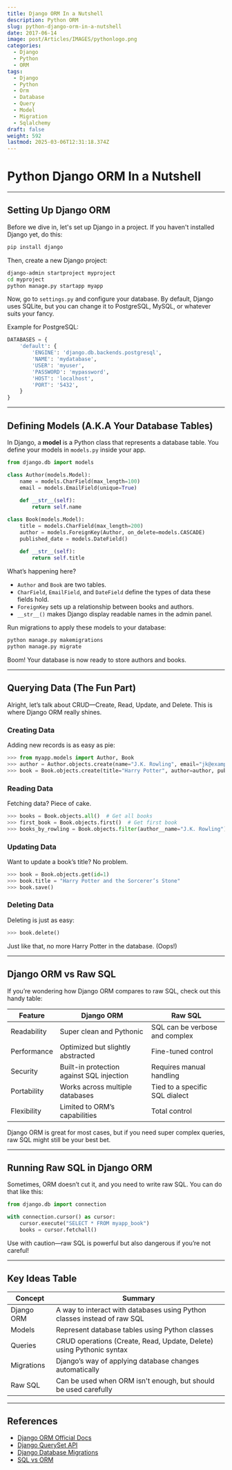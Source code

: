 ```yaml
---
title: Django ORM In a Nutshell
description: Python ORM
slug: python-django-orm-in-a-nutshell
date: 2017-06-14
image: post/Articles/IMAGES/pythonlogo.png
categories:
  - Django
  - Python
  - ORM
tags:
  - Django
  - Python
  - Orm
  - Database
  - Query
  - Model
  - Migration
  - Sqlalchemy
draft: false
weight: 592
lastmod: 2025-03-06T12:31:18.374Z
---
```

# Python Django ORM In a Nutshell

<!-- ## Introduction

Alright, buckle up, fellow code wranglers! If you've ever wrangled SQL queries by hand, you'll appreciate Django's ORM like a cold drink on a hot day.

The Django ORM (Object-Relational Mapper) is like a personal assistant for your database. Instead of writing soul-draining SQL, you write Python, and Django does the heavy lifting.

No more forgetting that weird JOIN syntax or debugging mysterious SQL errors at 3 AM. Instead, you get to work with Python classes and objects, and Django makes sure everything talks smoothly to your database. -->

***

## Setting Up Django ORM

Before we dive in, let's set up Django in a project. If you haven't installed Django yet, do this:

```sh
pip install django
```

Then, create a new Django project:

```sh
django-admin startproject myproject
cd myproject
python manage.py startapp myapp
```

Now, go to `settings.py` and configure your database. By default, Django uses SQLite, but you can change it to PostgreSQL, MySQL, or whatever suits your fancy.

Example for PostgreSQL:

```python
DATABASES = {
    'default': {
        'ENGINE': 'django.db.backends.postgresql',
        'NAME': 'mydatabase',
        'USER': 'myuser',
        'PASSWORD': 'mypassword',
        'HOST': 'localhost',
        'PORT': '5432',
    }
}
```

***

## Defining Models (A.K.A Your Database Tables)

In Django, a **model** is a Python class that represents a database table. You define your models in `models.py` inside your app.

```python
from django.db import models

class Author(models.Model):
    name = models.CharField(max_length=100)
    email = models.EmailField(unique=True)
    
    def __str__(self):
        return self.name

class Book(models.Model):
    title = models.CharField(max_length=200)
    author = models.ForeignKey(Author, on_delete=models.CASCADE)
    published_date = models.DateField()
    
    def __str__(self):
        return self.title
```

What’s happening here?

* `Author` and `Book` are two tables.
* `CharField`, `EmailField`, and `DateField` define the types of data these fields hold.
* `ForeignKey` sets up a relationship between books and authors.
* `__str__()` makes Django display readable names in the admin panel.

Run migrations to apply these models to your database:

```sh
python manage.py makemigrations
python manage.py migrate
```

Boom! Your database is now ready to store authors and books.

***

## Querying Data (The Fun Part)

Alright, let’s talk about CRUD—Create, Read, Update, and Delete. This is where Django ORM really shines.

### Creating Data

Adding new records is as easy as pie:

```python
>>> from myapp.models import Author, Book
>>> author = Author.objects.create(name="J.K. Rowling", email="jk@example.com")
>>> book = Book.objects.create(title="Harry Potter", author=author, published_date="1997-06-26")
```

### Reading Data

Fetching data? Piece of cake.

```python
>>> books = Book.objects.all()  # Get all books
>>> first_book = Book.objects.first()  # Get first book
>>> books_by_rowling = Book.objects.filter(author__name="J.K. Rowling")  # Filter books
```

### Updating Data

Want to update a book’s title? No problem.

```python
>>> book = Book.objects.get(id=1)
>>> book.title = "Harry Potter and the Sorcerer’s Stone"
>>> book.save()
```

### Deleting Data

Deleting is just as easy:

```python
>>> book.delete()
```

Just like that, no more Harry Potter in the database. (Oops!)

***

## Django ORM vs Raw SQL

If you’re wondering how Django ORM compares to raw SQL, check out this handy table:

| Feature     | Django ORM                                | Raw SQL                        |
| ----------- | ----------------------------------------- | ------------------------------ |
| Readability | Super clean and Pythonic                  | SQL can be verbose and complex |
| Performance | Optimized but slightly abstracted         | Fine-tuned control             |
| Security    | Built-in protection against SQL injection | Requires manual handling       |
| Portability | Works across multiple databases           | Tied to a specific SQL dialect |
| Flexibility | Limited to ORM’s capabilities             | Total control                  |

Django ORM is great for most cases, but if you need super complex queries, raw SQL might still be your best bet.

***

## Running Raw SQL in Django ORM

Sometimes, ORM doesn’t cut it, and you need to write raw SQL. You can do that like this:

```python
from django.db import connection

with connection.cursor() as cursor:
    cursor.execute("SELECT * FROM myapp_book")
    books = cursor.fetchall()
```

Use with caution—raw SQL is powerful but also dangerous if you’re not careful!

***

<!-- ## Conclusion

Django ORM is like a magic wand for your database. It makes querying easy, migrations painless, and life as a developer a whole lot better.

So go forth, embrace the ORM life, and may your queries always be efficient!

--- -->

## Key Ideas Table

| Concept    | Summary                                                                  |
| ---------- | ------------------------------------------------------------------------ |
| Django ORM | A way to interact with databases using Python classes instead of raw SQL |
| Models     | Represent database tables using Python classes                           |
| Queries    | CRUD operations (Create, Read, Update, Delete) using Pythonic syntax     |
| Migrations | Django’s way of applying database changes automatically                  |
| Raw SQL    | Can be used when ORM isn't enough, but should be used carefully          |

***

## References

* [Django ORM Official Docs](https://docs.djangoproject.com/en/stable/topics/db/models/)
* [Django QuerySet API](https://docs.djangoproject.com/en/stable/ref/models/querysets/)
* [Django Database Migrations](https://docs.djangoproject.com/en/stable/topics/migrations/)
* [SQL vs ORM](https://stackoverflow.com/questions/6579061/sql-vs-orm-performance)
